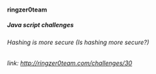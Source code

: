 #### ringzer0team
##### Java script challenges
###### Hashing is more secure (Is hashing more secure?)  
###### link: http://ringzer0team.com/challenges/30
